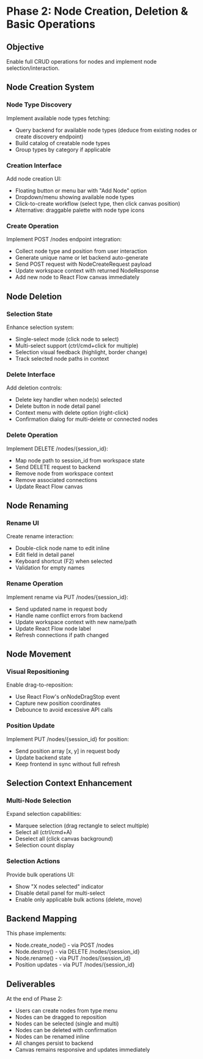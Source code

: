 # Phase 2: Node Creation, Deletion & Basic Operations

## Objective
Enable full CRUD operations for nodes and implement node selection/interaction.

## Node Creation System

### Node Type Discovery
Implement available node types fetching:
- Query backend for available node types (deduce from existing nodes or create discovery endpoint)
- Build catalog of creatable node types
- Group types by category if applicable

### Creation Interface
Add node creation UI:
- Floating button or menu bar with "Add Node" option
- Dropdown/menu showing available node types
- Click-to-create workflow (select type, then click canvas position)
- Alternative: draggable palette with node type icons

### Create Operation
Implement POST /nodes endpoint integration:
- Collect node type and position from user interaction
- Generate unique name or let backend auto-generate
- Send POST request with NodeCreateRequest payload
- Update workspace context with returned NodeResponse
- Add new node to React Flow canvas immediately

## Node Deletion

### Selection State
Enhance selection system:
- Single-select mode (click node to select)
- Multi-select support (ctrl/cmd+click for multiple)
- Selection visual feedback (highlight, border change)
- Track selected node paths in context

### Delete Interface
Add deletion controls:
- Delete key handler when node(s) selected
- Delete button in node detail panel
- Context menu with delete option (right-click)
- Confirmation dialog for multi-delete or connected nodes

### Delete Operation
Implement DELETE /nodes/{session_id}:
- Map node path to session_id from workspace state
- Send DELETE request to backend
- Remove node from workspace context
- Remove associated connections
- Update React Flow canvas

## Node Renaming

### Rename UI
Create rename interaction:
- Double-click node name to edit inline
- Edit field in detail panel
- Keyboard shortcut (F2) when selected
- Validation for empty names

### Rename Operation
Implement rename via PUT /nodes/{session_id}:
- Send updated name in request body
- Handle name conflict errors from backend
- Update workspace context with new name/path
- Update React Flow node label
- Refresh connections if path changed

## Node Movement

### Visual Repositioning
Enable drag-to-reposition:
- Use React Flow's onNodeDragStop event
- Capture new position coordinates
- Debounce to avoid excessive API calls

### Position Update
Implement PUT /nodes/{session_id} for position:
- Send position array [x, y] in request body
- Update backend state
- Keep frontend in sync without full refresh

## Selection Context Enhancement

### Multi-Node Selection
Expand selection capabilities:
- Marquee selection (drag rectangle to select multiple)
- Select all (ctrl/cmd+A)
- Deselect all (click canvas background)
- Selection count display

### Selection Actions
Provide bulk operations UI:
- Show "X nodes selected" indicator
- Disable detail panel for multi-select
- Enable only applicable bulk actions (delete, move)

## Backend Mapping

This phase implements:
- Node.create_node() - via POST /nodes
- Node.destroy() - via DELETE /nodes/{session_id}
- Node.rename() - via PUT /nodes/{session_id}
- Position updates - via PUT /nodes/{session_id}

## Deliverables

At the end of Phase 2:
- Users can create nodes from type menu
- Nodes can be dragged to reposition
- Nodes can be selected (single and multi)
- Nodes can be deleted with confirmation
- Nodes can be renamed inline
- All changes persist to backend
- Canvas remains responsive and updates immediately
